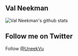 ## Val Neekman

![Val Neekman's github stats](https://github-readme-stats.vercel.app/api?username=un33k&count_private=true&show_icons=true&theme=radical)


## Follow me on Twitter

Follow [@UneekVu](https://twitter.com/UneekVu)

<!--
**un33k/avidcoderr** is a ✨ _special_ ✨ repository because its `README.md` (this file) appears on your GitHub profile.


[![Source Karma badge for @un33k](https://sourcekarma-og.vercel.app/api/un33k/github)](https://sourcekarma.vercel.app/un33k)

Here are some ideas to get you started:

- 🔭 I’m currently working on ...
- 🌱 I’m currently learning ...
- 👯 I’m looking to collaborate on ...
- 🤔 I’m looking for help with ...
- 💬 Ask me about ...
- 📫 How to reach me: ...
- ⚡ Fun fact: ...
![Val Neekman's wakatime stats](https://github-readme-stats.vercel.app/api/wakatime?username=un33k)
-->

